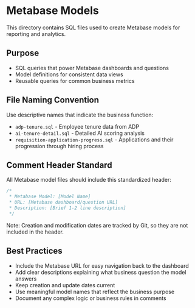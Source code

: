 # Metabase Models

This directory contains SQL files used to create Metabase models for reporting and analytics.

## Purpose

- SQL queries that power Metabase dashboards and questions
- Model definitions for consistent data views
- Reusable queries for common business metrics

## File Naming Convention

Use descriptive names that indicate the business function:
- `adp-tenure.sql` - Employee tenure data from ADP
- `ai-tenure-detail.sql` - Detailed AI scoring analysis
- `requisition-application-progress.sql` - Applications and their progression through hiring process

## Comment Header Standard

All Metabase model files should include this standardized header:

```sql
/*
 * Metabase Model: [Model Name]
 * URL: [Metabase dashboard/question URL]  
 * Description: [Brief 1-2 line description]
 */
```

Note: Creation and modification dates are tracked by Git, so they are not included in the header.

## Best Practices

- Include the Metabase URL for easy navigation back to the dashboard
- Add clear descriptions explaining what business question the model answers
- Keep creation and update dates current
- Use meaningful model names that reflect the business purpose
- Document any complex logic or business rules in comments
